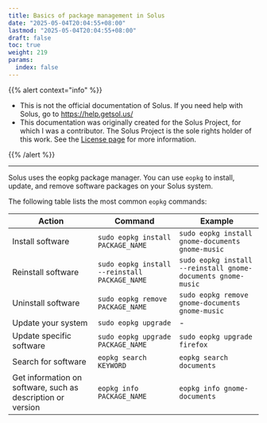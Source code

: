 ```yaml
---
title: Basics of package management in Solus
date: "2025-05-04T20:04:55+08:00"
lastmod: "2025-05-04T20:04:55+08:00"
draft: false
toc: true
weight: 219
params:
  index: false
---
```


{{% alert context="info" %}}

- This is not the official documentation of Solus. If you need help with Solus, go to https://help.getsol.us/
- This documentation was originally created for the Solus Project, for which I was a contributor. The Solus Project is the sole rights holder of this work. See the [License page](/docs/license) for more information.

{{% /alert %}}

---

Solus uses the eopkg package manager. You can use `eopkg` to install, update, and remove software packages on your Solus system.

The following table lists the most common `eopkg` commands:

| Action                                                      | Command                                       | Example                                                      |
| ----------------------------------------------------------- | --------------------------------------------- | ------------------------------------------------------------ |
| Install software                                            | `sudo eopkg install PACKAGE_NAME`             | `sudo eopkg install gnome-documents gnome-music`             |
| Reinstall software                                          | `sudo eopkg install --reinstall PACKAGE_NAME` | `sudo eopkg install --reinstall gnome-documents gnome-music` |
| Uninstall software                                          | `sudo eopkg remove PACKAGE_NAME`              | `sudo eopkg remove gnome-documents gnome-music`              |
| Update your system                                          | `sudo eopkg upgrade`                          | -                                                            |
| Update specific software                                    | `sudo eopkg upgrade PACKAGE_NAME`             | `sudo eopkg upgrade firefox`                                 |
| Search for software                                         | `eopkg search KEYWORD`                        | `eopkg search documents`                                     |
| Get information on software, such as description or version | `eopkg info PACKAGE_NAME`                     | `eopkg info gnome-documents`                                 |
